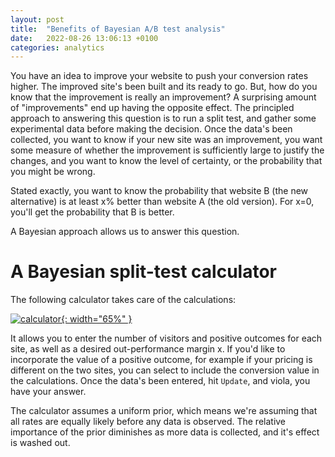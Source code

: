 ```yaml
---
layout: post
title:  "Benefits of Bayesian A/B test analysis"
date:   2022-08-26 13:06:13 +0100
categories: analytics 
---
```


You have an idea to improve your website to push your conversion rates higher.  The improved site's been built and its 
ready to go.  But, how do you know that the improvement is really an improvement?  A surprising amount of "improvements"
end up having the opposite effect.  The principled approach to answering this question is to run a split test, and 
gather some experimental data before making the decision.  Once the data's been collected, you want to know if your 
new site was an improvement, you want some measure of whether the improvement is sufficiently large to justify the 
changes, and you want to know the level of certainty, or the probability that you might be wrong.  

Stated exactly, you want to know the probability that website B (the new alternative) is at least x% better than 
website A (the old version).  For x=0, you'll get the probability that B is better.  

A Bayesian approach allows us to answer this question.  

# A Bayesian split-test calculator

The following calculator takes care of the calculations:

[![calculator](/JC/calculator.JPG){: width="65%" }][split-test-calculator]

It allows you to enter the number of visitors and positive outcomes for each site, as well as a desired out-performance 
margin x.  If you'd like to incorporate the value of a positive outcome, for example if your pricing is different on 
the two sites, you can select to include the conversion value in the calculations.  Once the data's been entered, 
hit `Update`, and viola, you have your answer.

The calculator assumes a uniform prior, which means we're assuming that all rates are equally likely before any data 
is observed.  The relative importance of the prior diminishes as more data is collected, and it's effect is washed out. 

[bokeh]: https://docs.bokeh.org/en/latest/
[split-test-calculator]: https://bayesian-test-calculator.herokuapp.com/calculator_app
[mlm-power-analysis-python]: https://machinelearningmastery.com/statistical-power-and-power-analysis-in-python/